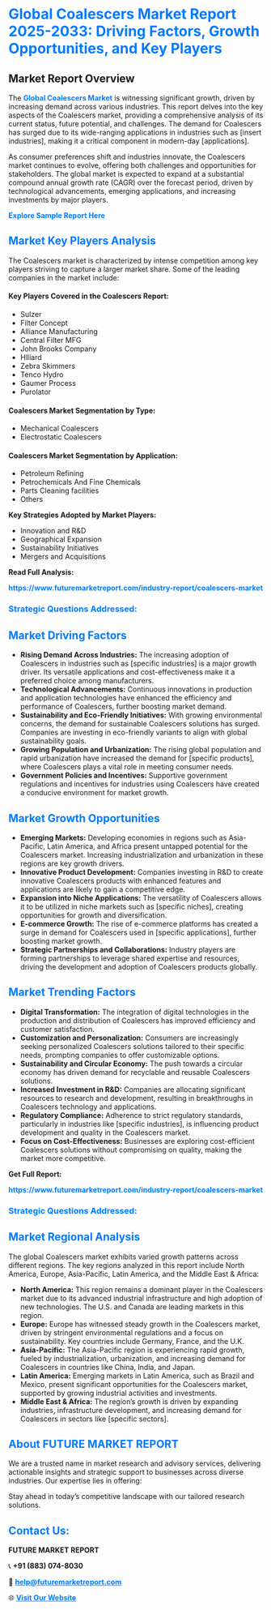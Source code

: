 <h1 style="color: #007BFF;">Global Coalescers Market Report 2025-2033: Driving Factors, Growth Opportunities, and Key Players</h1>

<section id="overview">
<h2>Market Report Overview</h2>
<p>The <a href="https://www.futuremarketreport.com/industry-report/coalescers-market" style="color: #007BFF; text-decoration: none;"><strong>Global Coalescers Market</strong></a> is witnessing significant growth, driven by increasing demand across various industries. This report delves into the key aspects of the Coalescers market, providing a comprehensive analysis of its current status, future potential, and challenges. The demand for Coalescers has surged due to its wide-ranging applications in industries such as [insert industries], making it a critical component in modern-day [applications].</p>
<p>As consumer preferences shift and industries innovate, the Coalescers market continues to evolve, offering both challenges and opportunities for stakeholders. The global market is expected to expand at a substantial compound annual growth rate (CAGR) over the forecast period, driven by technological advancements, emerging applications, and increasing investments by major players.</p>
</section>

<section id="overview">
<p><a href="https://www.futuremarketreport.com/request-sample/reportId=52409" style="color: #007BFF; text-decoration: none;"><strong>Explore Sample Report Here</strong></a></p>
</section>

<section id="key-players">
<h2 style="color: #007BFF;">Market Key Players Analysis</h2>
<p>The Coalescers market is characterized by intense competition among key players striving to capture a larger market share. Some of the leading companies in the market include:</p>
<h4>Key Players Covered in the Coalescers Report:</h4>
<ul><li>Sulzer</li><li>Filter Concept</li><li>Alliance Manufacturing</li><li>Central Filter MFG</li><li>John Brooks Company</li><li>Hlliard</li><li>Zebra Skimmers</li><li>Tenco Hydro</li><li>Gaumer Process</li><li>Purolator</li></ul>
<h4>Coalescers Market Segmentation by Type:</h4>
<ul><li>Mechanical Coalescers</li><li>Electrostatic Coalescers</li></ul>

<h4>Coalescers Market Segmentation by Application:</h4>
<ul><li>Petroleum Refining</li><li>Petrochemicals And Fine Chemicals</li><li>Parts Cleaning facilities</li><li>Others</li></ul>
<p><strong>Key Strategies Adopted by Market Players:</strong></p>
<ul>
<li>Innovation and R&D</li>
<li>Geographical Expansion</li>
<li>Sustainability Initiatives</li>
<li>Mergers and Acquisitions</li>
</ul>
</section>

<section>
<p><strong>Read Full Analysis: </strong></p><a href="https://www.futuremarketreport.com/industry-report/coalescers-market" style="color: #007BFF; text-decoration: none;"><strong>https://www.futuremarketreport.com/industry-report/coalescers-market</strong></a>
<h3 style="color: #007BFF;">Strategic Questions Addressed:</h3>
</section>

<section id="driving-factors">
<h2 style="color: #007BFF;">Market Driving Factors</h2>
<ul>
<li><strong>Rising Demand Across Industries:</strong> The increasing adoption of Coalescers in industries such as [specific industries] is a major growth driver. Its versatile applications and cost-effectiveness make it a preferred choice among manufacturers.</li>
<li><strong>Technological Advancements:</strong> Continuous innovations in production and application technologies have enhanced the efficiency and performance of Coalescers, further boosting market demand.</li>
<li><strong>Sustainability and Eco-Friendly Initiatives:</strong> With growing environmental concerns, the demand for sustainable Coalescers solutions has surged. Companies are investing in eco-friendly variants to align with global sustainability goals.</li>
<li><strong>Growing Population and Urbanization:</strong> The rising global population and rapid urbanization have increased the demand for [specific products], where Coalescers plays a vital role in meeting consumer needs.</li>
<li><strong>Government Policies and Incentives:</strong> Supportive government regulations and incentives for industries using Coalescers have created a conducive environment for market growth.</li>
</ul>
</section>

<section id="growth-opportunities">
<h2 style="color: #007BFF;">Market Growth Opportunities</h2>
<ul>
<li><strong>Emerging Markets:</strong> Developing economies in regions such as Asia-Pacific, Latin America, and Africa present untapped potential for the Coalescers market. Increasing industrialization and urbanization in these regions are key growth drivers.</li>
<li><strong>Innovative Product Development:</strong> Companies investing in R&D to create innovative Coalescers products with enhanced features and applications are likely to gain a competitive edge.</li>
<li><strong>Expansion into Niche Applications:</strong> The versatility of Coalescers allows it to be utilized in niche markets such as [specific niches], creating opportunities for growth and diversification.</li>
<li><strong>E-commerce Growth:</strong> The rise of e-commerce platforms has created a surge in demand for Coalescers used in [specific applications], further boosting market growth.</li>
<li><strong>Strategic Partnerships and Collaborations:</strong> Industry players are forming partnerships to leverage shared expertise and resources, driving the development and adoption of Coalescers products globally.</li>
</ul>
</section>

<section id="trending-factors">
<h2 style="color: #007BFF;">Market Trending Factors</h2>
<ul>
<li><strong>Digital Transformation:</strong> The integration of digital technologies in the production and distribution of Coalescers has improved efficiency and customer satisfaction.</li>
<li><strong>Customization and Personalization:</strong> Consumers are increasingly seeking personalized Coalescers solutions tailored to their specific needs, prompting companies to offer customizable options.</li>
<li><strong>Sustainability and Circular Economy:</strong> The push towards a circular economy has driven demand for recyclable and reusable Coalescers solutions.</li>
<li><strong>Increased Investment in R&D:</strong> Companies are allocating significant resources to research and development, resulting in breakthroughs in Coalescers technology and applications.</li>
<li><strong>Regulatory Compliance:</strong> Adherence to strict regulatory standards, particularly in industries like [specific industries], is influencing product development and quality in the Coalescers market.</li>
<li><strong>Focus on Cost-Effectiveness:</strong> Businesses are exploring cost-efficient Coalescers solutions without compromising on quality, making the market more competitive.</li>
</ul>
</section>

<section>
<p><strong>Get Full Report: </strong></p><a href="https://www.futuremarketreport.com/industry-report/coalescers-market" style="color: #007BFF; text-decoration: none;"><strong>https://www.futuremarketreport.com/industry-report/coalescers-market</strong></a>
<h3 style="color: #007BFF;">Strategic Questions Addressed:</h3>
</section>


<section id="regional-analysis">
<h2 style="color: #007BFF;">Market Regional Analysis</h2>
<p>The global Coalescers market exhibits varied growth patterns across different regions. The key regions analyzed in this report include North America, Europe, Asia-Pacific, Latin America, and the Middle East & Africa:</p>
<ul>
<li><strong>North America:</strong> This region remains a dominant player in the Coalescers market due to its advanced industrial infrastructure and high adoption of new technologies. The U.S. and Canada are leading markets in this region.</li>
<li><strong>Europe:</strong> Europe has witnessed steady growth in the Coalescers market, driven by stringent environmental regulations and a focus on sustainability. Key countries include Germany, France, and the U.K.</li>
<li><strong>Asia-Pacific:</strong> The Asia-Pacific region is experiencing rapid growth, fueled by industrialization, urbanization, and increasing demand for Coalescers in countries like China, India, and Japan.</li>
<li><strong>Latin America:</strong> Emerging markets in Latin America, such as Brazil and Mexico, present significant opportunities for the Coalescers market, supported by growing industrial activities and investments.</li>
<li><strong>Middle East & Africa:</strong> The region’s growth is driven by expanding industries, infrastructure development, and increasing demand for Coalescers in sectors like [specific sectors].</li>
</ul>
</section>

<footer>
<h2 style="color: #007BFF;">About FUTURE MARKET REPORT</h2>
<p>We are a trusted name in market research and advisory services, delivering actionable insights and strategic support to businesses across diverse industries. Our expertise lies in offering:</p>

<p>Stay ahead in today’s competitive landscape with our tailored research solutions.</p>

<h2 style="color: #007BFF;">Contact Us:</h2>
<p><strong>FUTURE MARKET REPORT</strong></p>
<p>📞 <strong>+91 (883) 074-8030</strong></p>
<p>📧 <strong><a href="mailto:help@futuremarketreport.com" style="color: #007BFF;">help@futuremarketreport.com</a></strong></p>
<p>🌐 <strong><a href="https://www.futuremarketreport.com/" style="color: #007BFF;">Visit Our Website</a></strong></p>
</footer>